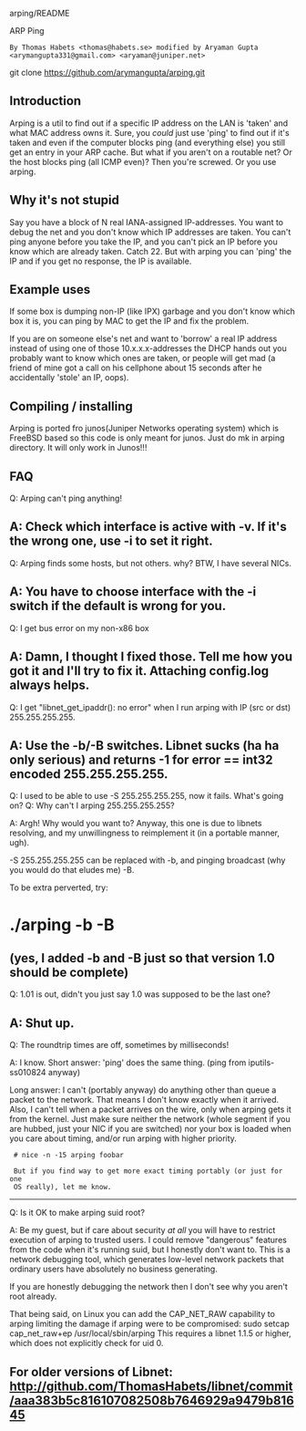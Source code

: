 arping/README

 ARP Ping

    By Thomas Habets <thomas@habets.se> modified by Aryaman Gupta <arymangupta331@gmail.com> <aryaman@juniper.net>

 git clone https://github.com/arymangupta/arping.git

Introduction
------------
Arping is a util to find out if a specific IP address on the LAN is 'taken'
and what MAC address owns it. Sure, you *could* just use 'ping' to find out if
it's taken and even if the computer blocks ping (and everything else) you still
get an entry in your ARP cache. But what if you aren't on a routable net? Or
the host blocks ping (all ICMP even)? Then you're screwed. Or you use arping.

Why it's not stupid
-------------------
Say you have a block of N real IANA-assigned IP-addresses. You want to debug
the net and you don't know which IP addresses are taken. You can't ping anyone
before you take the IP, and you can't pick an IP before you know which are
already taken. Catch 22. But with arping you can 'ping' the IP and if you get
no response, the IP is available.

Example uses
------------
If some box is dumping non-IP (like IPX) garbage and you don't know which box
it is, you can ping by MAC to get the IP and fix the problem.

If you are on someone else's net and want to 'borrow' a real IP address instead
of using one of those 10.x.x.x-addresses the DHCP hands out you probably want
to know which ones are taken, or people will get mad (a friend of mine got a
call on his cellphone about 15 seconds after he accidentally 'stole' an IP,
oops).

Compiling / installing
----------------------
Arping is ported fro junos(Juniper Networks operating system) which is FreeBSD based so this code is only meant for junos.
Just do mk in arping directory.
It will only work in Junos!!! 

FAQ
---
Q: Arping can't ping anything!

A: Check which interface is active with -v. If it's the wrong one, use -i
   to set it right.
---
Q: Arping finds some hosts, but not others. why?   BTW, I have several NICs.

A: You have to choose interface with the -i switch if the default is wrong for
   you.
---
Q: I get bus error on my non-x86 box

A: Damn, I thought I fixed those. Tell me how you got it and I'll try to fix
   it. Attaching config.log always helps.
---
Q: I get "libnet_get_ipaddr(): no error" when I run arping with IP (src or dst)
   255.255.255.255.

A: Use the -b/-B switches. Libnet sucks (ha ha only serious) and returns -1 for
   error == int32 encoded 255.255.255.255.
---
Q: I used to be able to use -S 255.255.255.255, now it fails. What's going on?
Q: Why can't I arping 255.255.255.255?

A: Argh! Why would you want to? Anyway, this one is due to libnets resolving,
   and my unwillingness to reimplement it (in a portable manner, ugh).

   -S 255.255.255.255 can be replaced with -b, and pinging broadcast (why you
   would do that eludes me) -B.

   To be extra perverted, try:
   # ./arping -b -B
   (yes, I added -b and -B just so that version 1.0 should be complete)
---
Q: 1.01 is out, didn't you just say 1.0 was supposed to be the last one?

A: Shut up.
---
Q: The roundtrip times are off, sometimes by milliseconds!

A: I know.
   Short answer:
     'ping' does the same thing. (ping from iputils-ss010824 anyway)

   Long answer:
     I can't (portably anyway) do anything other than queue a packet
     to the network. That means I don't know exactly when it arrived. Also,
     I can't tell when a packet arrives on the wire, only when arping gets
     it from the kernel. Just make sure neither the network (whole segment
     if you are hubbed, just your NIC if you are switched) nor your box is
     loaded when you care about timing, and/or run arping with higher
     priority.

     # nice -n -15 arping foobar

     But if you find way to get more exact timing portably (or just for one
     OS really), let me know.
---
Q: Is it OK to make arping suid root?

A: Be my guest, but if care about security *at all* you will have to restrict
   execution of arping to trusted users. I could remove "dangerous" features
   from the code when it's running suid, but I honestly don't want to. This is
   a network debugging tool, which generates low-level network packets that
   ordinary users have absolutely no business generating.

   If you are honestly debugging the network then I don't see why you aren't
   root already.

   That being said, on Linux you can add the CAP_NET_RAW capability to arping
   limiting the damage if arping were to be compromised:
     sudo setcap cap_net_raw+ep  /usr/local/sbin/arping
   This requires a libnet 1.1.5 or higher, which does not explicitly check for
   uid 0.

   For older versions of Libnet:
     http://github.com/ThomasHabets/libnet/commit/aaa383b5c816107082508b7646929a9479b81645
---
